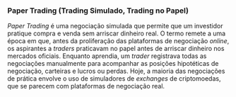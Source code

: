 ### Paper Trading (Trading Simulado, Trading no Papel)

_Paper Trading_ é uma negociação simulada que permite que um investidor pratique compra e venda sem arriscar dinheiro real. O termo remete a uma época em que, antes da proliferação das plataformas de negociação _online_, os aspirantes a _traders_ praticavam no papel antes de arriscar dinheiro nos mercados oficiais. Enquanto aprendia, um _trader_ registrava todas as negociações manualmente para acompanhar as posições hipotéticas de negociação, carteiras e lucros ou perdas. Hoje, a maioria das negociações de prática envolve o uso de simuladores de _exchanges_ de criptomoedas, que se parecem com plataformas de negociação real.